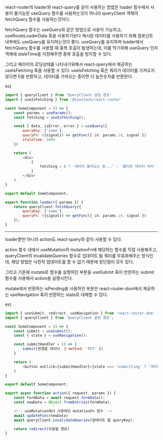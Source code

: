 react-router의 loader와 react-query를 같이 사용하는 방법은
loader 함수에서 사용이 불가능한 useQuery 함수를 사용하는것이 아니라
queryClient 객체의 fetchQuery 함수를 사용하는것이다.

fetchQuery 함수는 useQuery와 같은 방법으로 사용이 가능하고, useRouteLoaderData 훅을 사용하기보다
캐시된 데이터를 사용하기 위해 컴포넌트 내부에도 useQuery를 유지하는것이 좋다.
useQuery를 유지하며 loader에서 fetchQuery 함수를 사용할 때 중복 호출이 발생하는데,
이를 막기위해 useQuery 인자 객체에 staleTime을 지정해주면 중복 호출을 방지할 수 있다.

그리고 페이지의 로딩상태를 나타내기위해서 react-query에서 제공하는 useIsFetching 훅을 사용할 수 있다.
useIsFetching 훅은 쿼리가 데이터를 가져오지 않으면 0을 반환하고,
데이터를 가져오는 중이면 더 높은숫자를 반환한다.

ex)
```javascript
import { queryClient } from 'QueryClient 설정 경로'
import { useIsFetching } from '@tanstack/react-router'

const SomeComponent = () => {
    const params = useParams();
    const fetching = useIsFetching();

    const { data, isError, error } = useQuery({
        queryKey: ['some'],
        queryFn: ({signal}) => getFunc({ id: params.id, signal })
        staleTime: 5000
    })

    return (
        <div>
            {
                fetching > 0 ? '데이터 불러오는 중...' : '불러온 데이터 처리'
            }
        </div>
    )
}

export default SomeComponent;

export function loader({ params }) {
    return queryClient.fetchQuery({
        queryKey: ['some'],
        queryFn: ({signal}) => getFunc({ id: params.id, signal })
    });
}
```

<hr />

loader뿐만 아니라 action도 react-query와 같이 사용할 수 있다.

action 함수 내에서 useMutation의 mutationFn에 해당하는 함수를 직접 사용해주고,
queryClient의 invalidateQueries 함수로 업데이트 될 쿼리를 무효화해주는 방식인데,
해당 방법은 낙관적 업데이트를 할 수 없기 때문에 장단점이 모두 있다.

그리고 기존에 mutate로 함수를 실행하던 부분을 useSubmit 훅이 반한하는 submit 함수를 사용해서
action을 실행시킨다.

mutate에서 반환하는 isPending을 사용하던 부분은 react-router-dom에서 제공하는 useNavigation 훅이 반환하는 state로
대체할 수 있다.


ex)
```javascript
import { useSubmit, redirect, useNavigation } from 'react-router-dom'
import { queryClient } from 'QueryClient 설정 경로';

const SomeComponent = () => {
    const submit = useSubmit();
    const { state } = useNavigation();

    const submitHandler = () => {
        submit(변경할 데이터, { method: 'PUT' })
    }

    return (
        <button onClick={submitHandler}>{state === 'submitting' ? '데이터 변경 중...' : '데이터 변경하기' }</button>
    )
}

export default SomeComponent;

export async function action({ request, params }) {
    const formData = await request.formData();
    const newData = Object.fromEntries(formData);

    <!-- useMutation에서 사용하던 mutationFn 함수 -->
    await updateFunc(newData)
    await queryClient.invalidateQueries(업데이트 될 queryKey);

    return redirect(이동할 경로)
}
```